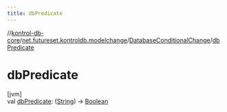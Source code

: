 ```yaml
---
title: dbPredicate
---
```

//[kontrol-db-core](../../../index.html)/[net.futureset.kontroldb.modelchange](../index.html)/[DatabaseConditionalChange](index.html)/[dbPredicate](db-predicate.html)



# dbPredicate



[jvm]\
val [dbPredicate](db-predicate.html): ([String](https://kotlinlang.org/api/latest/jvm/stdlib/kotlin/-string/index.html)) -&gt; [Boolean](https://kotlinlang.org/api/latest/jvm/stdlib/kotlin/-boolean/index.html)




